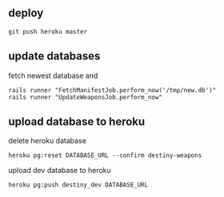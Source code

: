 ## deploy

    git push heroku master

## update databases

fetch newest database and

    rails runner "FetchManifestJob.perform_now('/tmp/new.db')"
    rails runner "UpdateWeaponsJob.perform_now"

## upload database to heroku

delete heroku database

    heroku pg:reset DATABASE_URL --confirm destiny-weapons

upload dev database to heroku

    heroku pg:push destiny_dev DATABASE_URL
